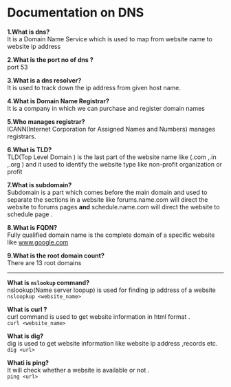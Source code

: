 # Documentation on DNS


**1.What is dns?** <br />
 It is a Domain Name Service which is used to map from website name to website ip address

**2.What is the port no of dns ?** <br />
 port 53

**3.What is a dns resolver?** <br />
 It is used to track down the ip address from given host name.

**4.What is Domain Name Registrar?**<br />
 It is a company in which we can purchase and register domain names

**5.Who manages registrar?**<br />
ICANN(Internet Corporation for Assigned Names and Numbers) manages registrars.

**6.What is TLD?**<br />
TLD(Top Level Domain ) is the last part of the website name like (.com ,.in ,.org ) and it used to identify the website type like non-profit organization or profit 

**7.What is subdomain?** <br />
Subdomain is a part which comes before the main domain and used to separate the sections in a website like forums.name.com will direct the website to forums pages **and** schedule.name.com will direct the website to schedule page .

**8.What is FQDN?** <br />
Fully qualified domain name is the complete domain of a specific website like www.google.com

**9.What is the root domain count?** <br />
There are 13 root domains 


***


**What is `nslookup` command?** <br />
nslookup(Name server loopup) is used for finding ip address of a website  <br />
`nsloopkup <website_name>`
 <br />

**What is curl ?** <br />
curl command is used to get website information in html format . <br />
`curl <website_name>`

**What is dig?** <br />
dig is used to get website information like website ip address ,records etc. <br />
`dig <url>`

**Whati is ping?** <br />
It will check whether a website is available or not . <br />
`ping <url>`
